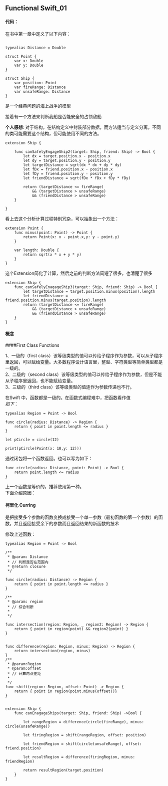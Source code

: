 ## Functional Swift_01


#### 代码：
在书中第一章中定义了以下内容：

```

typealias Distance = Double

struct Point {
    var x: Double
    var y: Double
}

struct Ship {
    var position: Point
    var fireRange: Distance
    var unsafeRange: Distance
}
```

是一个经典问题的海上战争的模型

接着有一个方法来判断我船是否能安全的占领敌船

**个人感想**: 对于结构，在结构定义中封装部分数据，而方法适当与定义分离，不同的类可能需要这个结构，但可能使用不同的方法。

```
extension Ship {
    
    func canSafelyEngageShip2(target: Ship, friend: Ship) -> Bool {
        let dx = target.position.x - position.x
        let dy = target.position.y - position.y
        let targetDistance = sqrt(dx * dx + dy * dy)
        let fDx = friend.position.x - position.x
        let fDy = friend.position.y - position.y
        let friendDistance = sqrt(fDx * fDx + fDy * fDy)
        
        return (targetDistance <= fireRange)
            && (targetDistance > unsafeRange)
            && (friendDistance > unsafeRange)
    }
    
}
```

看上去这个分析计算过程特别冗杂，可以抽象出一个方法：

```
extension Point {
    func minus(point: Point) -> Point {
        return Point(x: x - point.x,y: y - point.y)
    }
    
    var length: Double {
        return sqrt(x * x + y * y)
    }
}
```
这个Extension简化了计算，然后之前的判断方法简短了很多，也清楚了很多

```
extension Ship {
    func canSafelyEnagageShip3(target: Ship, friend: Ship) -> Bool {
        let targetDistance = target.position.minus(position).length
        let friendDistance = friend.position.minus(target.position).length
        return (targetDistance <= fireRange)
            && (targetDistance > unsafeRange)
            && (friendDistance > unsafeRange)
    }
}
```


#### 概念

####First Class Functions
>
1、一级的（first class）该等级类型的值可以传给子程序作为参数，可以从子程序里返回，可以赋给变量。大多数程序设计语言里，整型、字符类型等简单类型都是一级的。   
2、二级的（second class）该等级类型的值可以传给子程序作为参数，但是不能从子程序里返回，也不能赋给变量。   
3、三级的（third class）该等级类型的值连作为参数传递也不行。

在Swift 中，函数都是一级的。在函数式编程难中，把函数看作值  
*如下*：

```
typealias Region = Point -> Bool

func circle(radius: Distance) -> Region {
    return { point in point.length <= radius }
}

let pCircle = circle(12)

print(pCircle(Point(x: 10,y: 12)))

```

通过闭包将一个函数返回。也可以写为如下：

```
func circle(radius: Distance, point: Point) -> Bool {
    return point.length <= radius
}
```
上一个函数是等价的，推荐使用第一种。  
下面介绍原因：

#### 柯里化 Curring
>
是把接受多个参数的函数变换成接受一个单一参数（最初函数的第一个参数）的函数，并且返回接受余下的参数而且返回结果的新函数的技术


修改上述函数：

```
typealias Region = Point -> Bool

/**
 * @param: Distance
 * // 判断是否在范围内
 * @return closure
 */

func circle(radius: Distance) -> Region {
    return { point in point.length <= radius }
}

/**
 * @param: region
 * // 综合判断
 *
 */

func intersection(region: Region, _ region2: Region) -> Region {
    return { point in region(point) && region2(point) }
}


func difference(region: Region, minus: Region) -> Region {
    return intersection(region, minus)
}
/**
 * @param:Region 
 * @param:offset
 * // 计算两点差距
 *
 */
func shift(region: Region, offset: Point) -> Region {
    return { point in region(point.minus(offset))}
}


extension Ship {
    func canEnagageShips(target: Ship, friend: Ship) ->Bool {
        
        let rangeRegion = difference(circle(fireRange), minus: circle(unsafeRange))
        
        let firingRegion = shift(rangeRegion, offset: position)
        
        let friendRegion = shift(circle(unsafeRange), offset: friend.position)
        
        let resultRegion = difference(firingRegion, minus: friendRegion)
        
        return resultRegion(target.position)
    }
}


```





